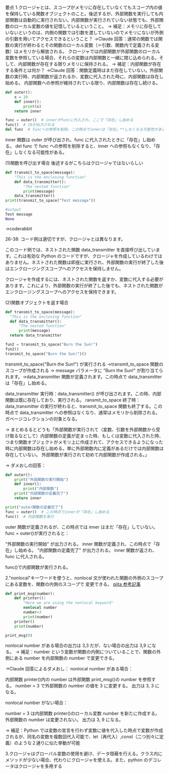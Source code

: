 要点 1.クロージャとは、スコープがメモリに存在していなくてもスコープ内の値を保持している関数オブジェクトのこと。後述するが、外部関数を実行しても内部関数は自動的に実行されない。内部関数が実行されていない状態でも、外部関数のローカル変数の値を記憶しているということ。
→ 補足：メモリに存在していないというのは、内側の関数では引数を渡していないのでメモリにないが外側の引数を用いてアクセスできるということ？
→Claude 回答：通常の関数では関数の実行が終わるとその関数のローカル変数（＝引数、関数内で定義される変数）はメモリから解放される。
クロージャでは内部関数が外部関数のローカル変数を参照している場合、それらの変数は内部関数と一緒に閉じ込められる。そして、内部関数が存在する限りメモリに保持される。
→ 補足：内部関数が存在する条件とは何か？
→Claude 回答：関数定義時はまだ存在していない。外部関数の実行時、内部関数が返されるか、変数に代入された時に、内部関数は存在し始める。
内部関数への参照が維持されている限り、内部関数は存在し続ける。

```python
def outer():
    x = 10
    def inner():
        print(x)
    return inner

func = outer()  # innerがfuncに代入され、ここで「存在」し始める
func()  # 10が出力される
del func  # funcへの参照を削除。この時点でinnerは「存在」**しなくなる可能性がある**
```

inner 関数は outer が呼び出され、func に代入されたときに「存在」し始める。
del func で func への参照を削除すると、inner への参照もなくなり、「存在」しなくなる可能性がある。

(1)関数を呼び出す場合
後述するがこちらはクロージャではないらしい

```python
def transmit_to_space(message):
    "This is the enclosing function"
    def data_transmitter():
        "The nested function"
        print(message)
    data_transmitter()
print(transmit_to_space("Test message"))

#output
Test message
None
```

→coderabbit

26-38: コード例は適切ですが、クロージャとは異なります。

このコード例では、ネストされた関数 data_transmitter を直接呼び出しています。これは有効な Python のコードですが、クロージャを作成しているわけではありません。ネストされた関数は即座に実行され、外部関数の実行が終了した後はエンクロージングスコープへのアクセスを保持しません。

クロージャを作成するには、ネストされた関数を返すか、変数に代入する必要があります。これにより、外部関数の実行が終了した後でも、ネストされた関数がエンクロージングスコープへのアクセスを保持できます。

(2)関数オブジェクトを返す場合

```python
def transmit_to_space(message):
  "This is the enclosing function"
  def data_transmitter():
      "The nested function"
      print(message)
  return data_transmitter

fun2 = transmit_to_space("Burn the Sun!")
fun2()
transmit_to_space("Burn the Sun!")()
```

transmit_to_space("Burn the Sun!") が実行される →transmit_to_space 関数のスコープが作成される →
message パラメータに "Burn the Sun!" が割り当てられます。→data_transmitter 関数が定義されます。この時点で data_transmitter は「存在」し始める。

data_transmitter 実行時：data_transmitter() が呼び出されます。この時、内部関数は既に存在しており、実行される。
ransmit_to_space 終了時：data_transmitter の実行が終わると、transmit_to_space 関数も終了する。この時点で data_transmitter への参照はなくなり、通常はメモリから削除される。ガベージコレクションの対象となる。

→ まとめるるとどうも「外部関数が実行されて（変数、引数を外部関数から受け取るなどして）内部関数の定義が定まった時、もしくは変数に代入された時、つまり関数オブジェクトがメモリ上に作成されて、アクセスできるようになった時に内部関数は存在し始める。単に外部関数内に定義があるだけでは内部関数は存在していない。
外部関数が実行されて初めて内部関数が作成される。」

→ ダメおしの回答：

```python
def outer():
    print("外部関数の実行開始")
    def inner():
        print("内部関数")
    print("内部関数の定義完了")
    return inner

print("outer関数の定義完了")
func = outer()  # この時点でinnerが「存在」し始める
func()  # 内部関数を実行
```

outer 関数が定義されるが、この時点では inner はまだ「存在」していない。
func = outer()が実行されると：

"外部関数の実行開始" が出力される。
inner 関数が定義され、この時点で「存在」し始める。
"内部関数の定義完了" が出力される。
inner 関数が返され、func に代入される。

func()で内部関数が実行される。

2."nonlocal"キーワードを使うと、nonlocal 文が使われた関数の外側のスコープにある変数を、関数の内側のスコープで 変更できる。
[qiita 参考記事](https://qiita.com/domodomodomo/items/6df1419767e8acb99dd7)

```python
def print_msg(number):
    def printer():
        "Here we are using the nonlocal keyword"
        nonlocal number
        number=3
        print(number)
    printer()
    print(number)

print_msg(9)

```

nonlocal number がある場合の出力は 3,3 だが、ない場合の出力は 3,9 になる。
→ 補足：number という変数が関数の内側についていることで、関数の外側にある number を内部関数の number で変更できる。

→Claude 回答によるダメおし：
nonlocal number がある場合：

内部関数 printer()内の number は外部関数 print_msg()の number を参照する。
number = 3 で外部関数の number の値を 3 に変更する。
出力は 3, 3 になる。

nonlocal number がない場合：

number = 3 は内部関数 printer()のローカル変数 number を新たに作成する。
外部関数の number は変更されない。
出力は 3, 9 になる。

→ 補足：Python では変数の宣言を行わず変数に値を代入した時点で変数が作成されるが、同名の変数を複数回代入可能で、let（再代入）,const（二つ別々に定義）のような２通りに似た挙動が可能

3.クロージャはグローバル変数の使用を避け、データ隠蔽を行える。クラス内にメソッドが少ない場合、代わりにクロージャを使える。また、python のデコレータはクロージャを多用する
